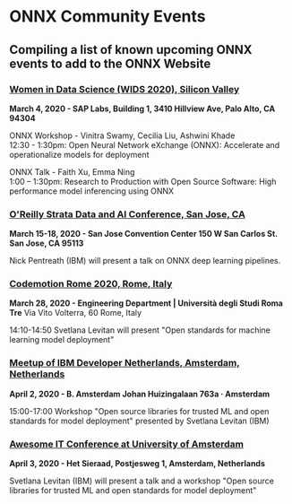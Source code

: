 # ONNX Community Events
## Compiling a list of known upcoming ONNX events to add to the ONNX Website

### [Women in Data Science (WIDS 2020), Silicon Valley](https://events.sap.com/us/wids-2020-sv/en/home)
**March 4, 2020 - SAP Labs, Building 1, 3410 Hillview Ave, Palo Alto, CA 94304**

ONNX Workshop - Vinitra Swamy, Cecilia Liu, Ashwini Khade  
12:30 - 1:30pm: Open Neural Network eXchange (ONNX): Accelerate and operationalize models for deployment

ONNX Talk - Faith Xu, Emma Ning  
1:00 – 1:30pm: Research to Production with Open Source Software: High performance model inferencing using ONNX


### [O'Reilly Strata Data and AI Conference, San Jose, CA](https://conferences.oreilly.com/strata-data-ai/)
**March 15-18, 2020 - San Jose Convention Center  150 W San Carlos St. San Jose, CA 95113**

Nick Pentreath (IBM) will present a talk on ONNX deep learning pipelines.


### [Codemotion Rome 2020, Rome, Italy](https://events.codemotion.com/conferences/rome/2020/agenda/28-March/)
**March 28, 2020 - Engineering Department | Università degli Studi Roma Tre** 
Via Vito Volterra, 60  Rome, Italy

14:10-14:50  Svetlana Levitan will present "Open standards for machine learning model deployment"  


### [Meetup of IBM Developer Netherlands, Amsterdam, Netherlands](https://www.meetup.com/IBM-Code-Amsterdam/events/267875799/)
**April 2, 2020 - B. Amsterdam  Johan Huizingalaan 763a · Amsterdam**

15:00-17:00 Workshop "Open source libraries for trusted ML and open standards for model deployment"
presented by Svetlana Levitan (IBM) 


### [Awesome IT Conference at University of Amsterdam](https://awesomeit.nl/)
**April 3, 2020 - Het Sieraad, Postjesweg 1, Amsterdam, Netherlands**

Svetlana Levitan (IBM) will present a talk and a workshop 
"Open source libraries for trusted ML and open standards for model deployment"
